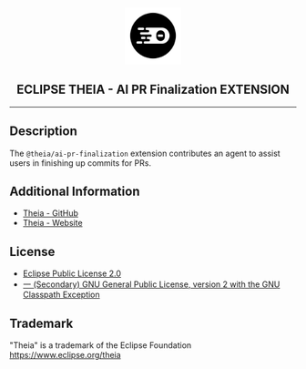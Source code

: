 <div align='center'>

<br />

<img src='https://raw.githubusercontent.com/eclipse-theia/theia/master/logo/theia.svg?sanitize=true' alt='theia-ext-logo' width='100px' />

<h2>ECLIPSE THEIA - AI PR Finalization EXTENSION</h2>

<hr />

</div>

## Description

The `@theia/ai-pr-finalization` extension contributes an agent to assist users in finishing up commits for PRs.

## Additional Information

<!-- - [API documentation for `@theia/navigator`](https://eclipse-theia.github.io/theia/docs/next/modules/navigator.html) -->

-   [Theia - GitHub](https://github.com/eclipse-theia/theia)
-   [Theia - Website](https://theia-ide.org/)

## License

-   [Eclipse Public License 2.0](http://www.eclipse.org/legal/epl-2.0/)
-   [一 (Secondary) GNU General Public License, version 2 with the GNU Classpath Exception](https://projects.eclipse.org/license/secondary-gpl-2.0-cp)

## Trademark

"Theia" is a trademark of the Eclipse Foundation
https://www.eclipse.org/theia
